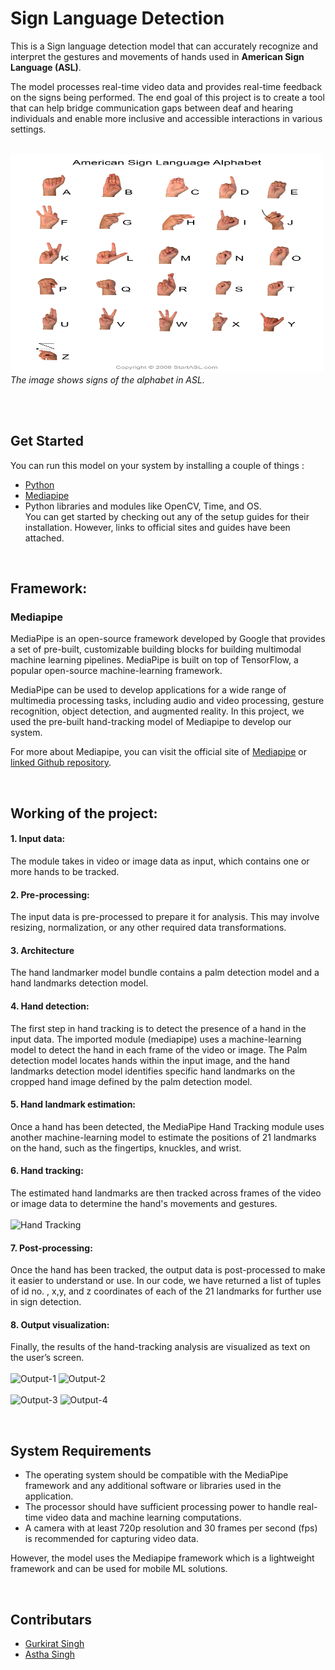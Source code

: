 # Sign Language Detection

<p>This is a Sign language detection model that can accurately recognize and interpret the gestures and movements of hands used in <b>American Sign Language (ASL)</b>.</p>
<p>
The model processes real-time video data and provides real-time feedback on the signs being performed. The end goal of this project is to create a tool that can help bridge communication gaps between deaf and hearing individuals and enable more inclusive and accessible interactions in various settings.
</p>

<br>
<img src="sign-language-alphabet.png" width="500" height="350" alt="American Sign Language"></img>
<i>The image shows signs of the alphabet in ASL.</i>


<br><br>

## Get Started

You can run this model on your system by installing a couple of things :
+ [Python](https://www.python.org/downloads/)
+ [Mediapipe](https://developers.google.com/mediapipe/framework/getting_started/install)
+ Python libraries and modules like OpenCV, Time, and OS. <br>
You can get started by checking out any of the setup guides for their installation. However, links to official sites and guides have been attached. 


<br>

## Framework:

### Mediapipe 

MediaPipe is an open-source framework developed by Google that provides a set of pre-built, customizable building blocks for building multimodal machine learning pipelines. MediaPipe is built on top of TensorFlow, a popular open-source machine-learning framework. 

MediaPipe can be used to develop applications for a wide range of multimedia processing tasks, including audio and video processing, gesture recognition, object detection, and augmented reality. In this project, we used the pre-built hand-tracking model of Mediapipe to develop our system. 

For more about Mediapipe, you can visit the official site of [Mediapipe](https://developers.google.com/mediapipe) or [linked Github repository](https://github.com/google/mediapipe).


<br>

## Working of the project:

#### 1.  Input data:

The module takes in video or image data as input, which contains one or more hands to
be tracked.

#### 2.  Pre-processing:

The input data is pre-processed to prepare it for analysis. This may involve resizing,
normalization, or any other required data transformations. 

#### 3.  Architecture

The hand landmarker model bundle contains a palm detection model and a hand landmarks detection model.


#### 4.  Hand detection: 

The first step in hand tracking is to detect the presence of a hand in the input data. The imported module (mediapipe) uses a machine-learning model to detect the hand in each frame of the video or image. The Palm detection model locates hands within the input image, and the hand landmarks detection model identifies specific hand landmarks on the cropped hand image defined by the palm detection model. 

#### 5.  Hand landmark estimation: 

Once a hand has been detected, the MediaPipe Hand Tracking module uses another machine-learning model to estimate the positions of 21 landmarks on the hand, such as the fingertips, knuckles, and wrist. </p>

#### 6.  Hand tracking:

The estimated hand landmarks are then tracked across frames of the video or image data to determine the hand's movements and gestures. <br>
<br>
<img width="508" alt="Hand Tracking" src="https://github.com/gurkirat20/Sign_Language_Detection/assets/91982831/9d0623e0-bab1-4892-b9c4-b1fb86c05eff">

#### 7.  Post-processing: 

Once the hand has been tracked, the output data is post-processed to make it easier to understand or use. In our code, we have returned a list of tuples of id no. , x,y, and z coordinates of each of the 21 landmarks for further use in sign detection.

#### 8.  Output visualization: 

Finally, the results of the hand-tracking analysis are visualized as text on the user’s screen.
<br><br>
<img width="200" alt="Output-1" src="https://github.com/gurkirat20/Sign_Language_Detection/assets/91982831/b2de9eee-0df9-4e56-9f2e-ffad98c78d00">
<img width="200" alt="Output-2" src="https://github.com/gurkirat20/Sign_Language_Detection/assets/91982831/bd3f23eb-a841-40a1-9922-a6b8f68d1dba">
<br><br>
<img width="200" alt="Output-3" src="https://github.com/gurkirat20/Sign_Language_Detection/assets/91982831/dc9226f2-ef75-451a-b9ad-6c323f60008c">
<img width="200" alt="Output-4" src="https://github.com/gurkirat20/Sign_Language_Detection/assets/91982831/9ad5e9e3-ac68-422f-892a-9d0cbe46df1b">

<br>

## System Requirements

- The operating system should be compatible with the MediaPipe framework and
any additional software or libraries used in the application.
- The processor should have sufficient processing power to handle real-time video
data and machine learning computations.
- A camera with at least 720p resolution and 30 frames per second (fps) is
recommended for capturing video data.

However, the model uses the Mediapipe framework which is a lightweight framework and can be used for mobile ML solutions.

<br>

## Contributars

- [Gurkirat Singh](https://github.com/gurkirat20)
- [Astha Singh](https://github.com/AsthaSingh7295)

